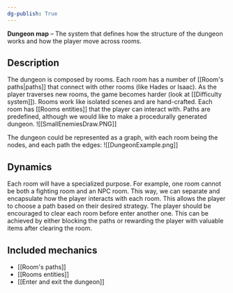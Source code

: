 ```yaml
---
dg-publish: True 
---
```

**Dungeon map** – The system that defines how the structure of the dungeon works and how the player move across rooms.

## Description
The dungeon is composed by rooms. Each room has a number of [[Room's paths|paths]] that connect with other rooms (like Hades or Isaac). As the player traverses new rooms, the game becomes harder (look at [[Difficulty system]]).
Rooms work like isolated scenes and are hand-crafted. Each room has [[Rooms entities]] that the player can interact with.
Paths are predefined, although we would like to make a procedurally generated dungeon.
 ![[SmallEnemiesDraw.PNG]]

The dungeon could be represented as a graph, with each room being the nodes, and each path the edges:
![[DungeonExample.png]]


## Dynamics
Each room will have a specialized purpose. For example, one room cannot be both a fighting room and an NPC room. This way, we can separate and encapsulate how the player interacts with each room. This allows the player to choose a path based on their desired strategy.
The player should be encouraged to clear each room before enter another one. This can be achieved by either blocking the paths or rewarding the player with valuable items after clearing the room.

## Included mechanics
- [[Room's paths]]
- [[Rooms entities]]
- [[Enter and exit the dungeon]]
